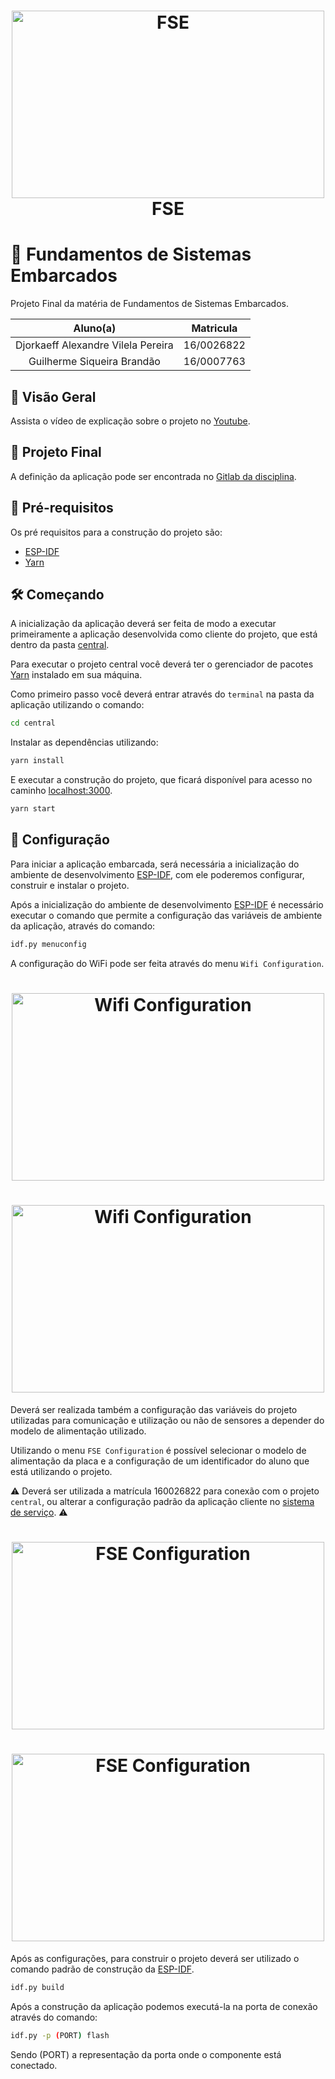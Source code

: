 <h1 align="center">
  <img alt="FSE" src="https://i.imgur.com/3Q8FJri.jpg" width="500" height="300" />
  <br>
  FSE
</h1>

# 🔋 Fundamentos de Sistemas Embarcados

Projeto Final da matéria de Fundamentos de Sistemas Embarcados.

| Aluno(a) | Matricula |
| :--: | :--: |
| Djorkaeff Alexandre Vilela Pereira | 16/0026822 |
| Guilherme Siqueira Brandão | 16/0007763 |

## 🎥 Visão Geral

Assista o vídeo de explicação sobre o projeto no [Youtube](https://youtu.be/_CUdlJEPX1c).

## 🏁 Projeto Final

A definição da aplicação pode ser encontrada no [Gitlab da disciplina](https://gitlab.com/fse_fga/projetos_2020_2/trabalho-final-2020-2).

## 🚀 Pré-requisitos 

Os pré requisitos para a construção do projeto são:

- [ESP-IDF](https://docs.espressif.com/projects/esp-idf/en/latest/esp32/)
- [Yarn](https://yarnpkg.com)

## 🛠 Começando

A inicialização da aplicação deverá ser feita de modo a executar primeiramente a aplicação desenvolvida como cliente do projeto, que está dentro da pasta [central](https://github.com/djorkaeffalexandre/FSE_PROJETO_FINAL/tree/main/central).

Para executar o projeto central você deverá ter o gerenciador de pacotes [Yarn](https://yarnpkg.com) instalado em sua máquina.

Como primeiro passo você deverá entrar através do `terminal` na pasta da aplicação utilizando o comando:
```sh
cd central
```
Instalar as dependências utilizando:
```sh
yarn install
```
E executar a construção do projeto, que ficará disponível para acesso no caminho [localhost:3000](localhost:3000).
```sh
yarn start
```

## 📝 Configuração

Para iniciar a aplicação embarcada, será necessária a inicialização do ambiente de desenvolvimento [ESP-IDF](https://docs.espressif.com/projects/esp-idf/en/latest/esp32/), com ele poderemos configurar, construir e instalar o projeto.

Após a inicialização do ambiente de desenvolvimento [ESP-IDF](https://docs.espressif.com/projects/esp-idf/en/latest/esp32/) é necessário executar o comando que permite a configuração das variáveis de ambiente da aplicação, através do comando:
```sh
idf.py menuconfig
```

A configuração do WiFi pode ser feita através do menu `Wifi Configuration`.

<h1 align="center">
  <img alt="Wifi Configuration" src="https://i.imgur.com/1KCyZJq.png" width="500" height="300" />
</h1>

<h1 align="center">
  <img alt="Wifi Configuration" src="https://i.imgur.com/4hpQbSS.png" width="500" height="300" />
</h1>

Deverá ser realizada também a configuração das variáveis do projeto utilizadas para comunicação e utilização ou não de sensores a depender do modelo de alimentação utilizado.

Utilizando o menu `FSE Configuration` é possível selecionar o modelo de alimentação da placa e a configuração de um identificador do aluno que está utilizando o projeto.

:warning: Deverá ser utilizada a matrícula 160026822 para conexão com o projeto `central`, ou alterar a configuração padrão da aplicação cliente no [sistema de serviço](https://github.com/djorkaeffalexandre/FSE_PROJETO_FINAL/blob/main/central/src/Server.js#L3). :warning:

<h1 align="center">
  <img alt="FSE Configuration" src="https://i.imgur.com/xn14lpS.png" width="500" height="300" />
</h1>

<h1 align="center">
  <img alt="FSE Configuration" src="https://i.imgur.com/vvXfUFN.png" width="500" height="300" />
</h1>

Após as configurações, para construir o projeto deverá ser utilizado o comando padrão de construção da [ESP-IDF](https://docs.espressif.com/projects/esp-idf/en/latest/esp32/).
```sh
idf.py build
```

Após a construção da aplicação podemos executá-la na porta de conexão através do comando:
```sh
idf.py -p (PORT) flash
```

Sendo (PORT) a representação da porta onde o componente está conectado.
